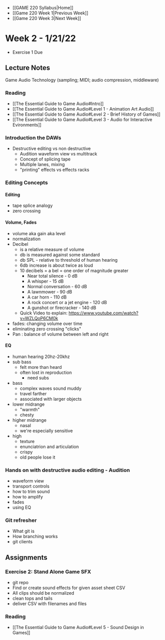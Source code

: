 - [[GAME 220 Syllabus|Home]]
- [[Game 220 Week 1|Previous Week]]
- [[Game 220 Week 3|Next Week]]

# Week 2 - 1/21/22
- Exercise 1 Due

## Lecture Notes
Game Audio Technology (sampling; MIDI; audio compression, middleware)

### Reading
- [[The Essential Guide to Game Audio#Intro]]
- [[The Essential Guide to Game Audio#Level 1 - Animation Art Audio]]
- [[The Essential Guide to Game Audio#Level 2 - Brief History of Games]]
- [[The Essential Guide to Game Audio#Level 3 - Audio for Interactive Evironments]]

### Introduction the DAWs
- Destructive editing vs non destructive
	- Audition waveform view vs multitrack
	- Concept of splicing tape
	- Multiple lanes, mixing
	- "printing" effects vs effects racks

### Editing Concepts
#### Editing
- tape splice analogy
- zero crossing

#### Volume, Fades
- volume aka gain aka level
- normalization
- Decibel
	- is a relative measure of volume
	- db is measured against some standard
	- db SPL - relative to threshold of human hearing
	- 6db increase is about twice as loud
	- 10 decibels = a bel = one order of magnitude greater
		-   Near total silence - 0 dB
		-   A whisper - 15 dB
		-   Normal conversation - 60 dB
		-   A lawnmower - 90 dB
		-   A car horn - 110 dB
		-   A rock concert or a jet engine - 120 dB
		-   A gunshot or firecracker - 140 dB
	- Quick Video to explain: https://www.youtube.com/watch?v=WZLQoP6CM0k
- fades: changing volume over time
- eliminating zero crossing "clicks"
- Pan : balance of volume between left and right

#### EQ 
- human hearing 20hz-20khz
- sub bass 
	- felt more than heard
	- often lost in reproduction
	  - need subs
- bass
	- complex waves sound muddy
	- travel farther
    - associated with larger objects
- lower midrange
	- "warmth"
	- chesty
- higher midrange
	- nasal
	- we're especially sensitive
- high
	- texture
	- enunciatrion and articulation
	- crispy
	- old people lose it 

### Hands on with destructive audio editing - Audition
- waveform view
- transport controls
- how to trim sound
- how to amplify
- fades
- using EQ

### Git refresher
- What git is
- How branching works
- git clients

## Assignments
### Exercise 2: Stand Alone Game SFX
- git repo
- Find or create sound effects for given asset sheet CSV
- All clips should be normalized
- clean tops and tails
- deliver CSV with filenames and files

### Reading
- [[The Essential Guide to Game Audio#Level 5 - Sound Design in Games]]